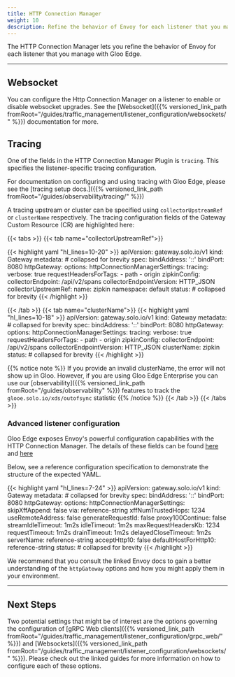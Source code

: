 ```yaml
---
title: HTTP Connection Manager
weight: 10
description: Refine the behavior of Envoy for each listener that you manage with Gloo Edge
---
```


The HTTP Connection Manager lets you refine the behavior of Envoy for each listener that you manage with Gloo Edge.

---

## Websocket

You can configure the Http Connection Manager on a listener to enable or disable websocket upgrades. See the [Websocket]({{% versioned_link_path fromRoot="/guides/traffic_management/listener_configuration/websockets/" %}}) documentation for more. 

## Tracing

One of the fields in the HTTP Connection Manager Plugin is `tracing`. This specifies the listener-specific tracing configuration.

For documentation on configuring and using tracing with Gloo Edge, please see the [tracing setup docs.]({{% versioned_link_path fromRoot="/guides/observability/tracing/" %}})

A tracing upstream or cluster can be specified using `collectorUpstreamRef` or `clusterName` respectively. The tracing configuration fields of the Gateway Custom Resource (CR) are highlighted here:

{{< tabs >}}
{{< tab name="collectorUpstreamRef">}}

{{< highlight yaml "hl_lines=10-20" >}}
apiVersion: gateway.solo.io/v1
kind: Gateway
metadata: # collapsed for brevity
spec:
  bindAddress: '::'
  bindPort: 8080
  httpGateway:
    options:
      httpConnectionManagerSettings:
        tracing:
          verbose: true
          requestHeadersForTags:
            - path
            - origin
          zipkinConfig:
            collectorEndpoint: /api/v2/spans
            collectorEndpointVersion: HTTP_JSON
            collectorUpstreamRef:
              name: zipkin
              namespace: default
status: # collapsed for brevity
{{< /highlight >}}

{{< /tab >}}
{{< tab name="clusterName">}}
{{< highlight yaml "hl_lines=10-18" >}}
apiVersion: gateway.solo.io/v1
kind: Gateway
metadata: # collapsed for brevity
spec:
  bindAddress: '::'
  bindPort: 8080
  httpGateway:
    options:
      httpConnectionManagerSettings:
        tracing:
          verbose: true
          requestHeadersForTags:
            - path
            - origin
          zipkinConfig:
            collectorEndpoint: /api/v2/spans
            collectorEndpointVersion: HTTP_JSON
            clusterName: zipkin
status: # collapsed for brevity
{{< /highlight >}}

{{% notice note %}}
If you provide an invalid clusterName, the error will not show up in Gloo.
However, if you are using Gloo Edge Enterprise you can use our [observability]({{% versioned_link_path fromRoot="/guides/observability" %}}) features to track the `glooe.solo.io/xds/outofsync` statistic
{{% /notice %}}
{{< /tab >}}
{{< /tabs >}}

### Advanced listener configuration

Gloo Edge exposes Envoy's powerful configuration capabilities with the HTTP Connection Manager. The details of these fields can be found [here](https://www.envoyproxy.io/docs/envoy/v1.9.0/configuration/http_conn_man/http_conn_man) and [here](https://www.envoyproxy.io/docs/envoy/latest/api-v3/config/core/v3/protocol.proto#envoy-api-msg-core-http1protocoloptions)

Below, see a reference configuration specification to demonstrate the structure of the expected YAML.

{{< highlight yaml "hl_lines=7-24" >}}
apiVersion: gateway.solo.io/v1
kind: Gateway
metadata: # collapsed for brevity
spec:
  bindAddress: '::'
  bindPort: 8080
  httpGateway:
    options:
      httpConnectionManagerSettings:
        skipXffAppend: false
        via: reference-string
        xffNumTrustedHops: 1234
        useRemoteAddress: false
        generateRequestId: false
        proxy100Continue: false
        streamIdleTimeout: 1m2s
        idleTimeout: 1m2s
        maxRequestHeadersKb: 1234
        requestTimeout: 1m2s
        drainTimeout: 1m2s
        delayedCloseTimeout: 1m2s
        serverName: reference-string
        acceptHttp10: false
        defaultHostForHttp10: reference-string
status: # collapsed for brevity
{{< /highlight >}}

We recommend that you consult the linked Envoy docs to gain a better understanding of the `httpGateway` options and how you might apply them in your environment.

---

## Next Steps

Two potential settings that might be of interest are the options governing the configuration of [gRPC Web clients]({{% versioned_link_path fromRoot="/guides/traffic_management/listener_configuration/grpc_web/" %}}) and [Websockets]({{% versioned_link_path fromRoot="/guides/traffic_management/listener_configuration/websockets/" %}}). Please check out the linked guides for more information on how to configure each of these options.
